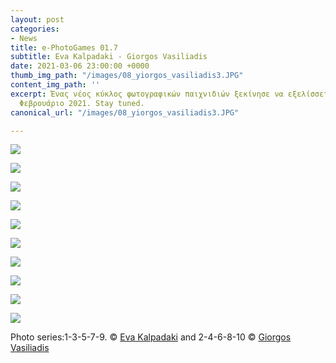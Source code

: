 ```yaml
---
layout: post
categories:
- News
title: e-PhotoGames 01.7
subtitle: Eva Kalpadaki - Giorgos Vasiliadis
date: 2021-03-06 23:00:00 +0000
thumb_img_path: "/images/08_yiorgos_vasiliadis3.JPG"
content_img_path: ''
excerpt: Ένας νέος κύκλος φωτογραφικών παιχνιδιών ξεκίνησε να εξελίσσεται από τον
  Φεβρουάριο 2021. Stay tuned.
canonical_url: "/images/08_yiorgos_vasiliadis3.JPG"

---
```

![](/images/01_kalpadaki.jpg)

![](/images/02_yiorgos_vasiliadis.JPG)

![](/images/03_kalpadaki.jpg)

![](/images/04_yiorgos_vasiliadis.JPG)

![](/images/05_kalpadaki.jpg)

![](/images/06_yiorgos_vasiliadis-3.JPG)

![](/images/07_kalpadaki.jpg)

![](/images/08_yiorgos_vasiliadis3.JPG)

![](/images/09_kalpadaki.jpg)

![](/images/10_yiorgos_vasiliadis-4.jpg)

Photo series:1-3-5-7-9. © <a href="https://www.facebook.com/eva.kalpadaki" target="blank">Eva Kalpadaki</a> and  2-4-6-8-10 © <a href="https://www.facebook.com/gvasiliadis" target="blank">Giorgos Vasiliadis</a>